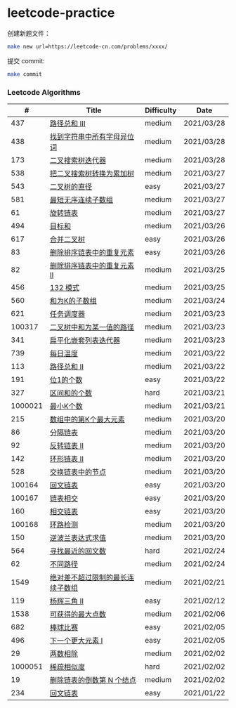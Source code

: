 # leetcode-practice

创建新题文件：
```sh
make new url=https://leetcode-cn.com/problems/xxxx/
```

提交 commit:
```sh
make commit
```

### Leetcode Algorithms

| # | Title | Difficulty | Date |
|---| ----- | ---------- | ---- |
|437|[路径总和 III](./algorithms/437-path-sum-iii.md)|medium|2021/03/28|
|438|[找到字符串中所有字母异位词](./algorithms/438-find-all-anagrams-in-a-string.md)|medium|2021/03/28|
|173|[二叉搜索树迭代器](./algorithms/173-binary-search-tree-iterator.md)|medium|2021/03/28|
|538|[把二叉搜索树转换为累加树](./algorithms/538-convert-bst-to-greater-tree.md)|medium|2021/03/27|
|543|[二叉树的直径](./algorithms/543-diameter-of-binary-tree.md)|easy|2021/03/27|
|581|[最短无序连续子数组](./algorithms/581-shortest-unsorted-continuous-subarray.md)|medium|2021/03/27|
|61|[旋转链表](./algorithms/61-rotate-list.md)|medium|2021/03/27|
|494|[目标和](./algorithms/494-target-sum.md)|medium|2021/03/26|
|617|[合并二叉树](./algorithms/617-merge-two-binary-trees.md)|easy|2021/03/26|
|83|[删除排序链表中的重复元素](./algorithms/83-remove-duplicates-from-sorted-list.md)|easy|2021/03/26|
|82|[删除排序链表中的重复元素 II](./algorithms/82-remove-duplicates-from-sorted-list-ii.md)|medium|2021/03/25|
|456|[132 模式](./algorithms/456-132-pattern.md)|medium|2021/03/25|
|560|[和为K的子数组](./algorithms/560-subarray-sum-equals-k.md)|medium|2021/03/24|
|621|[任务调度器](./algorithms/621-task-scheduler.md)|medium|2021/03/23|
|100317|[二叉树中和为某一值的路径](./algorithms/100317-er-cha-shu-zhong-he-wei-mou-yi-zhi-de-lu-jing-lcof.md)|medium|2021/03/23|
|341|[扁平化嵌套列表迭代器](./algorithms/341-flatten-nested-list-iterator.md)|medium|2021/03/23|
|739|[每日温度](./algorithms/739-daily-temperatures.md)|medium|2021/03/22|
|113|[路径总和 II](./algorithms/113-path-sum-ii.md)|medium|2021/03/22|
|191|[位1的个数](./algorithms/191-number-of-1-bits.md)|easy|2021/03/22|
|327|[区间和的个数](./algorithms/327-count-of-range-sum.md)|hard|2021/03/21|
|1000021|[最小K个数](./algorithms/1000021-smallest-k-lcci.md)|medium|2021/03/21|
|215|[数组中的第K个最大元素](./algorithms/215-kth-largest-element-in-an-array.md)|medium|2021/03/20|
|86|[分隔链表](./algorithms/86-partition-list.md)|medium|2021/03/20|
|92|[反转链表 II](./algorithms/92-reverse-linked-list-ii.md)|medium|2021/03/20|
|142|[环形链表 II](./algorithms/142-linked-list-cycle-ii.md)|medium|2021/03/20|
|528|[交换链表中的节点](./algorithms/528-swapping-nodes-in-a-linked-list.md)|medium|2021/03/20|
|100164|[回文链表](./algorithms/100164-palindrome-linked-list-lcci.md)|easy|2021/03/20|
|100167|[链表相交](./algorithms/100167-intersection-of-two-linked-lists-lcci.md)|easy|2021/03/20|
|160|[相交链表](./algorithms/160-intersection-of-two-linked-lists.md)|easy|2021/03/20|
|100168|[环路检测](./algorithms/100168-linked-list-cycle-lcci.md)|medium|2021/03/20|
|150|[逆波兰表达式求值](./algorithms/150-evaluate-reverse-polish-notation.md)|medium|2021/03/20|
|564|[寻找最近的回文数](./algorithms/564-find-the-closest-palindrome.md)|hard|2021/02/24|
|62|[不同路径](./algorithms/62-unique-paths.md)|medium|2021/02/24|
|1549|[绝对差不超过限制的最长连续子数组](./algorithms/1549-longest-continuous-subarray-with-absolute-diff-less-than-or-equal-to-limit.md)|medium|2021/02/21|
|119|[杨辉三角 II](./algorithms/119-pascals-triangle-ii.md)|easy|2021/02/12|
|1538|[可获得的最大点数](./algorithms/1538-maximum-points-you-can-obtain-from-cards.md)|medium|2021/02/06|
|682|[棒球比赛](./algorithms/682-baseball-game.md)|easy|2021/02/05|
|496|[下一个更大元素 I](./algorithms/496-next-greater-element-i.md)|easy|2021/02/05|
|29|[两数相除](./algorithms/29-divide-two-integers.md)|medium|2021/02/02|
|1000051|[稀疏相似度](./algorithms/1000051-sparse-similarity-lcci.md)|hard|2021/02/02|
|19|[删除链表的倒数第 N 个结点](./algorithms/19-remove-nth-node-from-end-of-list.md)|medium|2021/02/02|
|234|[回文链表](./algorithms/234-palindrome-linked-list.md)|easy|2021/01/22|

